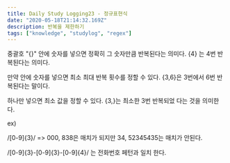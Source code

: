 ```yaml
---
title: Daily Study Logging23 - 정규표현식
date: "2020-05-18T21:14:32.169Z"
description: 반복을 제한하기
tags: ["knowledge", "studylog", "regex"] 
---
```



중괄호 "{}" 안에 숫자를 넣으면 정확히 그 숫자만큼 반복된다는 의미다. {4} 는 4번 반복된다는 의미다. 

만약 안에 숫자를 넣으면 최소 최대 반복 횟수를 정할 수 있다. {3,6}은 3번에서 6번 반복된다는 말이다. 

하나만 넣으면 최소 값을 정할 수 있다. {3,}는 최소한 3번 반복되었 다는 것을 의미한다. 

ex) 

/[0-9]{3}/ => 000, 838은 매치가 되지만 34, 52345435는 매치가 안된다. 

/[0-9]{3}-[0-9]{3}-[0-9]{4}/ 는 전화번호 페턴과 일치 한다. 
